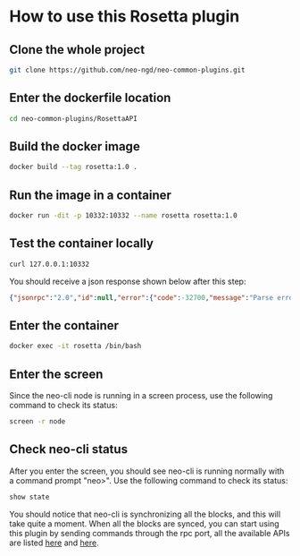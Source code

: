 # How to use this Rosetta plugin

## Clone the whole project

```bash
git clone https://github.com/neo-ngd/neo-common-plugins.git
```

## Enter the dockerfile location

```bash
cd neo-common-plugins/RosettaAPI
```

## Build the docker image

```bash
docker build --tag rosetta:1.0 .
```

## Run the image in a container

```bash
docker run -dit -p 10332:10332 --name rosetta rosetta:1.0
```

## Test the container locally

```bash
curl 127.0.0.1:10332
```

You should receive a json response shown below after this step:

```json
{"jsonrpc":"2.0","id":null,"error":{"code":-32700,"message":"Parse error"}}
```

## Enter the container

```bash
docker exec -it rosetta /bin/bash
```

## Enter the screen

Since the neo-cli node is running in a screen process, use the following command to check its status:

```bash
screen -r node
```

## Check neo-cli status

After you enter the screen, you should see neo-cli is running normally with a command prompt "neo>". Use the following command to check its status:

```bash
show state
```

You should notice that neo-cli is synchronizing all the blocks, and this will take quite a moment. When all the blocks are synced, you can start using this plugin by sending commands through the rpc port, all the available APIs are listed [here](DataAPI.md) and [here](ConstructionAPI.md).
